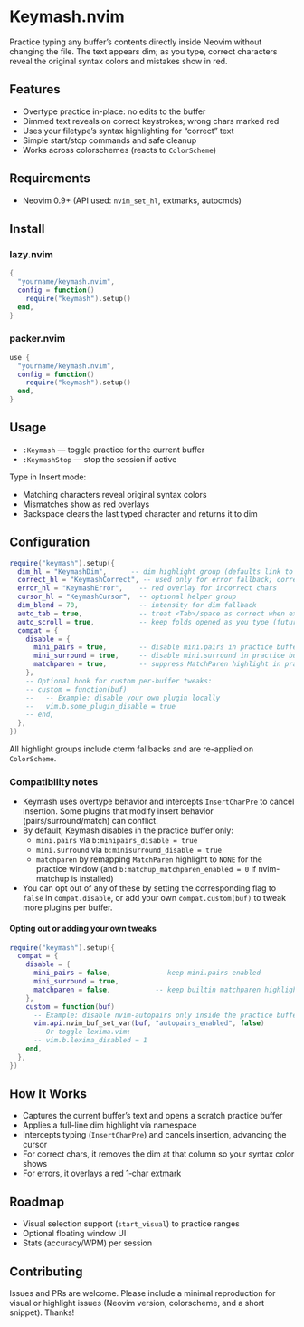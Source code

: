 # Keymash.nvim

Practice typing any buffer’s contents directly inside Neovim without changing the file. The text appears dim; as you type, correct characters reveal the original syntax colors and mistakes show in red.

## Features
- Overtype practice in-place: no edits to the buffer
- Dimmed text reveals on correct keystrokes; wrong chars marked red
- Uses your filetype’s syntax highlighting for “correct” text
- Simple start/stop commands and safe cleanup
- Works across colorschemes (reacts to `ColorScheme`)

## Requirements
- Neovim 0.9+ (API used: `nvim_set_hl`, extmarks, autocmds)

## Install
### lazy.nvim
```lua
{
  "yourname/keymash.nvim",
  config = function()
    require("keymash").setup()
  end,
}
```

### packer.nvim
```lua
use {
  "yourname/keymash.nvim",
  config = function()
    require("keymash").setup()
  end,
}
```

## Usage
- `:Keymash` — toggle practice for the current buffer
- `:KeymashStop` — stop the session if active

Type in Insert mode:
- Matching characters reveal original syntax colors
- Mismatches show as red overlays
- Backspace clears the last typed character and returns it to dim

## Configuration
```lua
require("keymash").setup({
  dim_hl = "KeymashDim",      -- dim highlight group (defaults link to Comment)
  correct_hl = "KeymashCorrect", -- used only for error fallback; correct reveals syntax
  error_hl = "KeymashError",    -- red overlay for incorrect chars
  cursor_hl = "KeymashCursor",  -- optional helper group
  dim_blend = 70,               -- intensity for dim fallback
  auto_tab = true,              -- treat <Tab>/space as correct when expected is a tab
  auto_scroll = true,           -- keep folds opened as you type (future use)
  compat = {
    disable = {
      mini_pairs = true,        -- disable mini.pairs in practice buffers
      mini_surround = true,     -- disable mini.surround in practice buffers
      matchparen = true,        -- suppress MatchParen highlight in practice window (and disable nvim-matchup pair highlight)
    },
    -- Optional hook for custom per-buffer tweaks:
    -- custom = function(buf)
    --   -- Example: disable your own plugin locally
    --   vim.b.some_plugin_disable = true
    -- end,
  },
})
```
All highlight groups include cterm fallbacks and are re-applied on `ColorScheme`.

### Compatibility notes
- Keymash uses overtype behavior and intercepts `InsertCharPre` to cancel insertion. Some plugins that modify insert behavior (pairs/surround/match) can conflict.
- By default, Keymash disables in the practice buffer only:
  - `mini.pairs` via `b:minipairs_disable = true`
  - `mini.surround` via `b:minisurround_disable = true`
  - `matchparen` by remapping `MatchParen` highlight to `NONE` for the practice window (and `b:matchup_matchparen_enabled = 0` if nvim-matchup is installed)
- You can opt out of any of these by setting the corresponding flag to `false` in `compat.disable`, or add your own `compat.custom(buf)` to tweak more plugins per buffer.

#### Opting out or adding your own tweaks
```lua
require("keymash").setup({
  compat = {
    disable = {
      mini_pairs = false,           -- keep mini.pairs enabled
      mini_surround = true,
      matchparen = false,           -- keep builtin matchparen highlighting
    },
    custom = function(buf)
      -- Example: disable nvim-autopairs only inside the practice buffer
      vim.api.nvim_buf_set_var(buf, "autopairs_enabled", false)
      -- Or toggle lexima.vim:
      -- vim.b.lexima_disabled = 1
    end,
  },
})
```

## How It Works
- Captures the current buffer’s text and opens a scratch practice buffer
- Applies a full-line dim highlight via namespace
- Intercepts typing (`InsertCharPre`) and cancels insertion, advancing the cursor
- For correct chars, it removes the dim at that column so your syntax color shows
- For errors, it overlays a red 1‑char extmark

## Roadmap
- Visual selection support (`start_visual`) to practice ranges
- Optional floating window UI
- Stats (accuracy/WPM) per session

## Contributing
Issues and PRs are welcome. Please include a minimal reproduction for visual or highlight issues (Neovim version, colorscheme, and a short snippet). Thanks!
